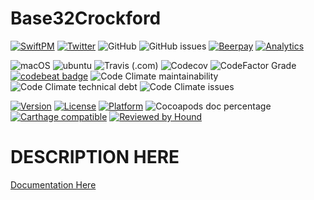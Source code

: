# Base32Crockford

[![SwiftPM](https://img.shields.io/badge/SPM-Linux%20%7C%20iOS%20%7C%20macOS%20%7C%20watchOS%20%7C%20tvOS-success?logo=swift)](https://swift.org)
[![Twitter](https://img.shields.io/badge/twitter-@brightdigit-blue.svg?style=flat)](http://twitter.com/brightdigit)
![GitHub](https://img.shields.io/github/license/brightdigit/Base32Crockford)
![GitHub issues](https://img.shields.io/github/issues/brightdigit/Base32Crockford)
[![Beerpay](https://img.shields.io/beerpay/brightdigit/Base32Crockford.svg?maxAge=2592000)](https://beerpay.io/brightdigit/Base32Crockford)
[![Analytics](https://ga-beacon.appspot.com/UA-33667276-5/brightdigit/Base32Crockford?flat&useReferer)](https://github.com/igrigorik/ga-beacon)

![macOS](https://github.com/brightdigit/Base32Crockford/workflows/macOS/badge.svg)
![ubuntu](https://github.com/brightdigit/Base32Crockford/workflows/ubuntu/badge.svg)
![Travis (.com)](https://img.shields.io/travis/com/brightdigit/Base32Crockford?logo=travis)
![Codecov](https://img.shields.io/codecov/c/github/brightdigit/Base32Crockford)
![CodeFactor Grade](https://img.shields.io/codefactor/grade/github/brightdigit/Base32Crockford)
[![codebeat badge](https://codebeat.co/badges/4f86fb90-f8de-40c5-ab63-e6069cde5002)](https://codebeat.co/projects/github-com-brightdigit-Base32Crockford-master)
![Code Climate maintainability](https://img.shields.io/codeclimate/maintainability/brightdigit/Base32Crockford)
![Code Climate technical debt](https://img.shields.io/codeclimate/tech-debt/brightdigit/Base32Crockford?label=debt)
![Code Climate issues](https://img.shields.io/codeclimate/issues/brightdigit/Base32Crockford)

[![Version](https://img.shields.io/cocoapods/v/Base32Crockford.svg?style=flat)](https://cocoapods.org/pods/Base32Crockford)
[![License](https://img.shields.io/cocoapods/l/Base32Crockford.svg?style=flat)](https://cocoapods.org/pods/Base32Crockford)
[![Platform](https://img.shields.io/cocoapods/p/Base32Crockford.svg?style=flat)](https://cocoapods.org/pods/Base32Crockford)
![Cocoapods doc percentage](https://img.shields.io/cocoapods/metrics/doc-percent/Base32Crockford)
[![Carthage compatible](https://img.shields.io/badge/Carthage-compatible-4BC51D.svg?style=flat)](https://github.com/Carthage/Carthage)
[![Reviewed by Hound](https://img.shields.io/badge/Reviewed_by-Hound-8E64B0.svg)](https://houndci.com)

# DESCRIPTION HERE

[Documentation Here](/docs/README.md)
